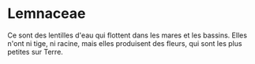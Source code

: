 # Lemnaceae

Ce sont des lentilles d'eau qui flottent dans les mares et les bassins. Elles
n'ont ni tige, ni racine, mais elles produisent des fleurs, qui sont les plus
petites sur Terre.
